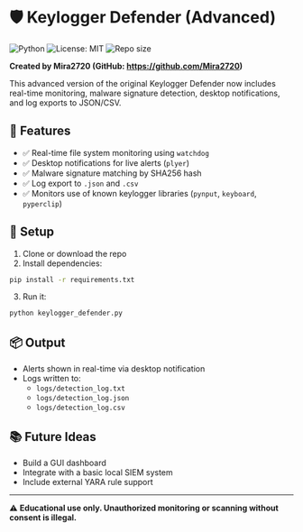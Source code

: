# 🛡️ Keylogger Defender (Advanced)
![Python](https://img.shields.io/badge/python-3.8%2B-blue)
![License: MIT](https://img.shields.io/badge/License-MIT-yellow.svg)
![Repo size](https://img.shields.io/github/repo-size/Mira2720/keylogger-defender-advanced)

**Created by Mira2720 (GitHub: https://github.com/Mira2720)**

This advanced version of the original Keylogger Defender now includes real-time monitoring, malware signature detection, desktop notifications, and log exports to JSON/CSV.

## 🚀 Features

- ✅ Real-time file system monitoring using `watchdog`
- ✅ Desktop notifications for live alerts (`plyer`)
- ✅ Malware signature matching by SHA256 hash
- ✅ Log export to `.json` and `.csv`
- ✅ Monitors use of known keylogger libraries (`pynput`, `keyboard`, `pyperclip`)

## 🔧 Setup

1. Clone or download the repo
2. Install dependencies:

```bash
pip install -r requirements.txt
```

3. Run it:

```bash
python keylogger_defender.py
```

## 📦 Output

- Alerts shown in real-time via desktop notification
- Logs written to:
  - `logs/detection_log.txt`
  - `logs/detection_log.json`
  - `logs/detection_log.csv`

## 📚 Future Ideas

- Build a GUI dashboard
- Integrate with a basic local SIEM system
- Include external YARA rule support

---

⚠️ **Educational use only. Unauthorized monitoring or scanning without consent is illegal.**

